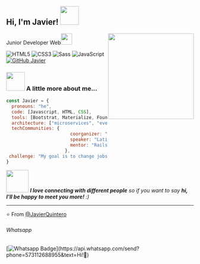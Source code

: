 <h2> Hi, I'm Javier! <img src="https://media.giphy.com/media/VgCDAzcKvsR6OM0uWg/giphy.gif" width="50"></h2>
<img align='right' src="https://media.giphy.com/media/ieyl9zmCjO4b4t6qoY/giphy.gif" width="230">Junior Developer Web<img src="https://media.giphy.com/media/WUlplcMpOCEmTGBtBW/giphy.gif" width="30"> 
</em></p>


![HTML5](https://img.shields.io/badge/-HTML5-%23E44D27?style=flat-square&logo=html5&logoColor=ffffff)
![CSS3](https://img.shields.io/badge/-CSS3-%231572B6?style=flat-square&logo=css3)
![Sass](https://img.shields.io/badge/-Sass-%23CC6699?style=flat-square&logo=sass&logoColor=ffffff)
![JavaScript](https://img.shields.io/badge/-JavaScript-black?style=flat-square&logo=javascript)
[![GitHub Javier](https://img.shields.io/github/followers/thaiane?label=follow&style=social)](https://github.com/JavierQuintero)


### <img src="https://media.giphy.com/media/mGcNjsfWAjY5AEZNw6/giphy.gif" width="50"> A little more about me...  

```javascript
const Javier = {
  pronouns: "he",
  code: [Javascript, HTML, CSS],
  tools: [Bootstrat, Materialize, Foundation Zurb],
  architecture: ["microservices", "event-driven", "design system pattern"],
  techCommunities: {
                        coorganizer: "AfroPython",
                        speaker: "Latinity",
                        mentor: "RailsGirls POA"
                      },
 challenge: "My goal is to change jobsand always improve... "
}
```

<img src="https://media.giphy.com/media/LnQjpWaON8nhr21vNW/giphy.gif" width="60"> <em><b>I love connecting with different people</b> so if you want to say <b>hi, I'll be happy to meet you more!</b> :)</em>

---

⭐️ From [@JavierQuintero](https://github.com/JavierQuintero)
###### Whatsapp

[![Whatsapp Badge](https://img.shields.io/badge/-Whatsapp-4CA143?style=flat-square&labelColor=4CA143&logo=whatsapp&logoColor=white&link=https://api.whatsapp.com/send?phone=573112688955&text=Olá!)](https://api.whatsapp.com/send?phone=573112688955&text=Hi!🖖)
